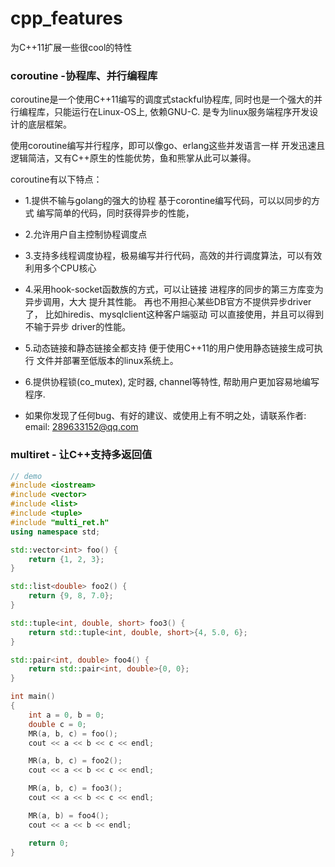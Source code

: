 # cpp_features

为C++11扩展一些很cool的特性


### coroutine  -协程库、并行编程库

coroutine是一个使用C++11编写的调度式stackful协程库,
同时也是一个强大的并行编程库，只能运行在Linux-OS上, 依赖GNU-C.
是专为linux服务端程序开发设计的底层框架。

使用coroutine编写并行程序，即可以像go、erlang这些并发语言一样
开发迅速且逻辑简洁，又有C++原生的性能优势，鱼和熊掌从此可以兼得。

coroutine有以下特点：
 *   1.提供不输与golang的强大的协程
      基于corontine编写代码，可以以同步的方式
      编写简单的代码，同时获得异步的性能，
 *   2.允许用户自主控制协程调度点
 *   3.支持多线程调度协程，极易编写并行代码，高效的并行调度算法，可以有效利用多个CPU核心
 *   4.采用hook-socket函数族的方式，可以让链接
      进程序的同步的第三方库变为异步调用，大大
      提升其性能。
      再也不用担心某些DB官方不提供异步driver了，
      比如hiredis、mysqlclient这种客户端驱动
      可以直接使用，并且可以得到不输于异步
      driver的性能。
 *   5.动态链接和静态链接全都支持
      便于使用C++11的用户使用静态链接生成可执行
      文件并部署至低版本的linux系统上。
 *   6.提供协程锁(co_mutex), 定时器, channel等特性,
      帮助用户更加容易地编写程序. 
 
 * 如果你发现了任何bug、有好的建议、或使用上有不明之处，请联系作者:
      email:  289633152@qq.com

### multiret   - 让C++支持多返回值

~~~~~~~~~~cpp
// demo
#include <iostream>
#include <vector>
#include <list>
#include <tuple>
#include "multi_ret.h"
using namespace std;

std::vector<int> foo() {
    return {1, 2, 3};
}

std::list<double> foo2() {
    return {9, 8, 7.0};
}

std::tuple<int, double, short> foo3() {
    return std::tuple<int, double, short>{4, 5.0, 6};
}

std::pair<int, double> foo4() {
    return std::pair<int, double>{0, 0};
}

int main()
{
    int a = 0, b = 0;
    double c = 0;
    MR(a, b, c) = foo();
    cout << a << b << c << endl;

    MR(a, b, c) = foo2();
    cout << a << b << c << endl;

    MR(a, b, c) = foo3();
    cout << a << b << c << endl;

    MR(a, b) = foo4();
    cout << a << b << endl;

    return 0;
}
~~~~~~~~~~
